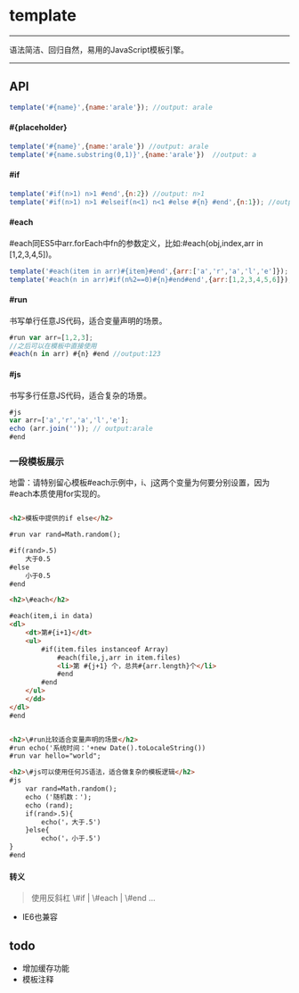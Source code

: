 # template

---

语法简洁、回归自然，易用的JavaScript模板引擎。

---

## API

```javascript
template('#{name}',{name:'arale'}); //output: arale
```

#### #{placeholder}

```javascript
template('#{name}',{name:'arale'}) //output: arale
template('#{name.substring(0,1)}',{name:'arale'})  //output: a
```

#### #if
```javascript
template('#if(n>1) n>1 #end',{n:2}) //output: n>1
template('#if(n>1) n>1 #elseif(n<1) n<1 #else #{n} #end',{n:1}); //output: 1
```


#### #each

\#each同ES5中arr.forEach中fn的参数定义，比如:#each(obj,index,arr in [1,2,3,4,5])。

```javascript
template('#each(item in arr)#{item}#end',{arr:['a','r','a','l','e']}); //output: arale
template('#each(n in arr)#if(n%2==0)#{n}#end#end',{arr:[1,2,3,4,5,6]}); //output: 246

```

#### #run

书写单行任意JS代码，适合变量声明的场景。

```javascript
#run var arr=[1,2,3];
//之后可以在模板中直接使用
#each(n in arr) #{n} #end //output:123
```

#### #js

书写多行任意JS代码，适合复杂的场景。

```javascript
#js
var arr=['a','r','a','l','e'];
echo (arr.join('')); // output:arale
#end
```

### 一段模板展示

地雷：请特别留心模板#each示例中，i、j这两个变量为何要分别设置，因为#each本质使用for实现的。

````html

<h2>模板中提供的if else</h2>

#run var rand=Math.random();

#if(rand>.5)
    大于0.5
#else
    小于0.5
#end

<h2>\#each</h2>

#each(item,i in data)
<dl>
    <dt>第#{i+1}</dt>
    <ul>
        #if(item.files instanceof Array)
            #each(file,j,arr in item.files)
            <li>第 #{j+1} 个，总共#{arr.length}个</li>
            #end
        #end
    </ul>
    </dd>
</dl>
#end


<h2>\#run比较适合变量声明的场景</h2>
#run echo('系统时间：'+new Date().toLocaleString())
#run var hello="world";

<h2>\#js可以使用任何JS语法，适合做复杂的模板逻辑</h2>
#js
    var rand=Math.random();
    echo ('随机数：');
    echo (rand);
    if(rand>.5){
        echo('，大于.5')
    }else{
        echo('，小于.5')
}
#end


````

#### 转义

>使用反斜杠
>\\#if | \\#each | \\#end ...


* IE6也兼容


## todo
* 增加缓存功能
* 模板注释
